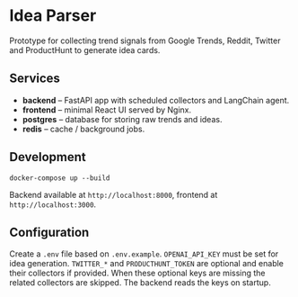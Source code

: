 # Idea Parser

Prototype for collecting trend signals from Google Trends, Reddit, Twitter and ProductHunt to generate idea cards.

## Services
- **backend** – FastAPI app with scheduled collectors and LangChain agent.
- **frontend** – minimal React UI served by Nginx.
- **postgres** – database for storing raw trends and ideas.
- **redis** – cache / background jobs.

## Development
```
docker-compose up --build
```
Backend available at `http://localhost:8000`, frontend at `http://localhost:3000`.

## Configuration

Create a `.env` file based on `.env.example`. `OPENAI_API_KEY` must be set for idea generation. `TWITTER_*` and `PRODUCTHUNT_TOKEN` are optional and enable their collectors if provided. When these optional keys are missing the related collectors are skipped. The backend reads the keys on startup.
